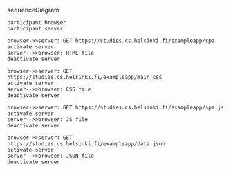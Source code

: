 sequenceDiagram

    participant browser
    participant server
    
    browser->>server: GET https://studies.cs.helsinki.fi/exampleapp/spa
    activate server
    server-->>browser: HTML file
    deactivate server
    
    browser->>server: GET https://studies.cs.helsinki.fi/exampleapp/main.css
    activate server
    server-->>browser: CSS file
    deactivate server
    
    browser->>server: GET https://studies.cs.helsinki.fi/exampleapp/spa.js
    activate server
    server-->>browser: JS file
    deactivate server

    browser->>server: GET https://studies.cs.helsinki.fi/exampleapp/data.json
    activate server
    server-->>browser: JSON file
    deactivate server

